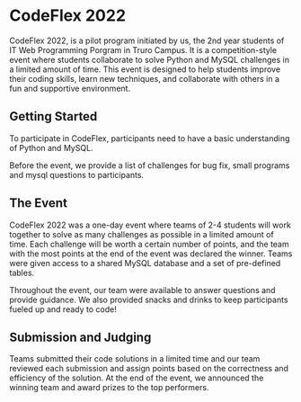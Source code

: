 # CodeFlex 2022
CodeFlex 2022, is a pilot program initiated by us, the 2nd year students of IT Web Programming Porgram in Truro Campus.
It is a competition-style event where students collaborate to solve Python and MySQL challenges in a limited amount of time. This event is designed to help students improve their coding skills, learn new techniques, and collaborate with others in a fun and supportive environment.

## Getting Started
To participate in CodeFlex, participants need to have a basic understanding of Python and MySQL.

Before the event, we provide a list of challenges for bug fix, small programs and mysql questions to participants.

## The Event
CodeFlex 2022 was a one-day event where teams of 2-4 students will work together to solve as many challenges as possible in a limited amount of time. 
Each challenge will be worth a certain number of points, and the team with the most points at the end of the event was declared the winner.
Teams were given access to a shared MySQL database and a set of pre-defined tables. 

Throughout the event, our team were available to answer questions and provide guidance. 
We also provided snacks and drinks to keep participants fueled up and ready to code!

## Submission and Judging
Teams submitted their code solutions in a limited time and our team reviewed each submission and assign points based on the correctness and efficiency of the solution.
At the end of the event, we announced the winning team and award prizes to the top performers.
